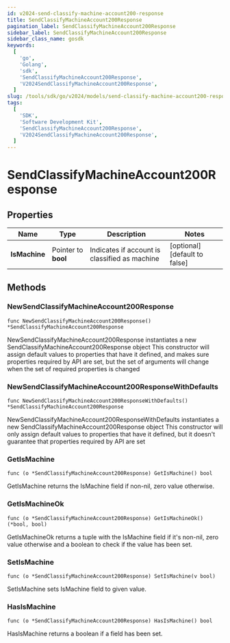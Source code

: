 ```yaml
---
id: v2024-send-classify-machine-account200-response
title: SendClassifyMachineAccount200Response
pagination_label: SendClassifyMachineAccount200Response
sidebar_label: SendClassifyMachineAccount200Response
sidebar_class_name: gosdk
keywords:
  [
    'go',
    'Golang',
    'sdk',
    'SendClassifyMachineAccount200Response',
    'V2024SendClassifyMachineAccount200Response',
  ]
slug: /tools/sdk/go/v2024/models/send-classify-machine-account200-response
tags:
  [
    'SDK',
    'Software Development Kit',
    'SendClassifyMachineAccount200Response',
    'V2024SendClassifyMachineAccount200Response',
  ]
---
```


# SendClassifyMachineAccount200Response

## Properties

| Name | Type | Description | Notes |
| --- | --- | --- | --- |
| **IsMachine** | Pointer to **bool** | Indicates if account is classified as machine | [optional] [default to false] |

## Methods

### NewSendClassifyMachineAccount200Response

`func NewSendClassifyMachineAccount200Response() *SendClassifyMachineAccount200Response`

NewSendClassifyMachineAccount200Response instantiates a new SendClassifyMachineAccount200Response object This constructor will assign default values to properties that have it defined, and makes sure properties required by API are set, but the set of arguments will change when the set of required properties is changed

### NewSendClassifyMachineAccount200ResponseWithDefaults

`func NewSendClassifyMachineAccount200ResponseWithDefaults() *SendClassifyMachineAccount200Response`

NewSendClassifyMachineAccount200ResponseWithDefaults instantiates a new SendClassifyMachineAccount200Response object This constructor will only assign default values to properties that have it defined, but it doesn't guarantee that properties required by API are set

### GetIsMachine

`func (o *SendClassifyMachineAccount200Response) GetIsMachine() bool`

GetIsMachine returns the IsMachine field if non-nil, zero value otherwise.

### GetIsMachineOk

`func (o *SendClassifyMachineAccount200Response) GetIsMachineOk() (*bool, bool)`

GetIsMachineOk returns a tuple with the IsMachine field if it's non-nil, zero value otherwise and a boolean to check if the value has been set.

### SetIsMachine

`func (o *SendClassifyMachineAccount200Response) SetIsMachine(v bool)`

SetIsMachine sets IsMachine field to given value.

### HasIsMachine

`func (o *SendClassifyMachineAccount200Response) HasIsMachine() bool`

HasIsMachine returns a boolean if a field has been set.
